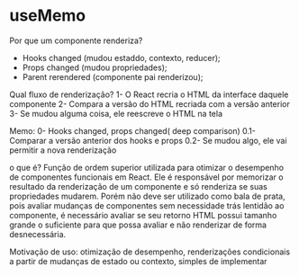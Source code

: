 # useMemo

Por que um componente renderiza?
- Hooks changed (mudou estaddo, contexto, reducer);
- Props changed (mudou propriedades);
- Parent rerendered (componente pai renderizou);

Qual fluxo de renderização?
1- O React recria o HTML da interface daquele componente
2- Compara a versão do HTML recriada com a versão anterior
3- Se mudou alguma coisa, ele reescreve o HTML na tela


Memo:
0- Hooks changed, props changed( deep comparison)
0.1- Comparar a versão anterior dos hooks e props
0.2- Se mudou algo, ele vai permitir a nova renderização


o que é?
Função de ordem superior utilizada para otimizar o desempenho de componentes funcionais em React. Ele é responsável por memorizar o resultado da renderização de um componente e só renderiza se suas propriedades mudarem. Porém não deve ser utilizado como bala de prata, pois avaliar mudanças de componentes sem necessidade trás lentidão ao componente, é necessário avaliar se seu retorno HTML possui tamanho grande o suficiente para que possa avaliar e não renderizar de forma desnecessária.

Motivação de uso: otimização de desempenho, renderizações condicionais a partir de mudanças de estado ou contexto, simples de implementar